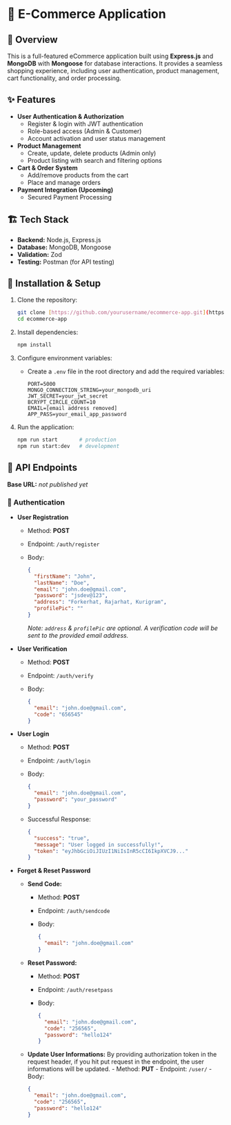 # 🛒 E-Commerce Application

## 📌 Overview

This is a full-featured eCommerce application built using **Express.js** and **MongoDB** with **Mongoose** for database interactions. It provides a seamless shopping experience, including user authentication, product management, cart functionality, and order processing.

## ✨ Features

- **User Authentication & Authorization**
  - Register & login with JWT authentication
  - Role-based access (Admin & Customer)
  - Account activation and user status management
- **Product Management**
  - Create, update, delete products (Admin only)
  - Product listing with search and filtering options
- **Cart & Order System**
  - Add/remove products from the cart
  - Place and manage orders
- **Payment Integration (Upcoming)**
  - Secured Payment Processing

## 🏗️ Tech Stack

- **Backend:** Node.js, Express.js
- **Database:** MongoDB, Mongoose
- **Validation:** Zod
- **Testing:** Postman (for API testing)

## 🚀 Installation & Setup

1.  Clone the repository:

    ```bash
    git clone [https://github.com/yourusername/ecommerce-app.git](https://github.com/yourusername/ecommerce-app.git)
    cd ecommerce-app
    ```

2.  Install dependencies:

    ```bash
    npm install
    ```

3.  Configure environment variables:

    -   Create a `.env` file in the root directory and add the required variables:

        ```
        PORT=5000
        MONGO_CONNECTION_STRING=your_mongodb_uri
        JWT_SECRET=your_jwt_secret
        BCRYPT_CIRCLE_COUNT=10
        EMAIL=[email address removed]
        APP_PASS=your_email_app_password
        ```

4.  Run the application:

    ```bash
    npm run start       # production
    npm run start:dev   # development
    ```

## 📌 API Endpoints

**Base URL:** _not published yet_

### 🔹 Authentication

-   **User Registration**

    -   Method: **POST**
    -   Endpoint: `/auth/register`
    -   Body:

        ```json
        {
          "firstName": "John",
          "lastName": "Doe",
          "email": "john.doe@gmail.com",
          "password": "jsdev@123",
          "address": "Forkerhat, Rajarhat, Kurigram",
          "profilePic": ""
        }
        ```

        _Note: `address` & `profilePic` are optional. A verification code will be sent to the provided email address._

-   **User Verification**

    -   Method: **POST**
    -   Endpoint: `/auth/verify`
    -   Body:

        ```json
        {
          "email": "john.doe@gmail.com",
          "code": "656545"
        }
        ```

-   **User Login**

    -   Method: **POST**
    -   Endpoint: `/auth/login`
    -   Body:

        ```json
        {
          "email": "john.doe@gmail.com",
          "password": "your_password"
        }
        ```

    -   Successful Response:

        ```json
        {
          "success": "true",
          "message": "User logged in successfully!",
          "token": "eyJhbGciOiJIUzI1NiIsInR5cCI6IkpXVCJ9..."
        }
        ```

-   **Forget & Reset Password**

    -   **Send Code:**
        -   Method: **POST**
        -   Endpoint: `/auth/sendcode`
        -   Body:

            ```json
            {
              "email": "john.doe@gmail.com"
            }
            ```

    -   **Reset Password:**
        -   Method: **POST**
        -   Endpoint: `/auth/resetpass`
        -   Body:

            ```json
            {
              "email": "john.doe@gmail.com",
              "code": "256565",
              "password": "hello124"
            }
            ```
     -   **Update User Informations:**
     By providing authorization token in the request header, if you hit put request in the endpoint, the user informations will be updated.
        -   Method: **PUT**
        -   Endpoint: `/user/`
        -   Body:

            ```json
            {
              "email": "john.doe@gmail.com",
              "code": "256565",
              "password": "hello124"
            }
            ```
